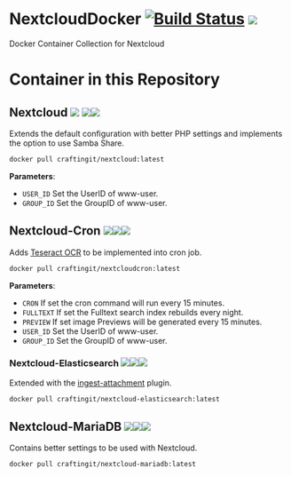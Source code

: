 # NextcloudDocker [![Build Status](https://travis-ci.com/CraftingITde/NextcloudDocker.svg?branch=master)](https://travis-ci.com/CraftingITde/NextcloudDocker) ![](https://badgen.net/github/release/craftingitde/NextcloudDocker/stable)


Docker Container Collection for Nextcloud

# Container in this Repository
## Nextcloud [![](https://badgen.net/badge/docker/Docker?icon&label=View%20on)](https://hub.docker.com/r/craftingit/nextcloud) ![](https://badgen.net/docker/pulls/craftingit/nextcloud?icon=docker&label=pulls)![](https://badgen.net/docker/stars/craftingit/nextcloud?icon=docker&label=stars)
Extends the default configuration with better PHP settings and implements the option to use Samba Share.

```sh
docker pull craftingit/nextcloud:latest
```

__Parameters__:
- `USER_ID` Set the UserID of www-user.
- `GROUP_ID` Set the GroupID of www-user.

## Nextcloud-Cron [![](https://badgen.net/badge/docker/Docker?icon&label=View%20on)](https://hub.docker.com/r/craftingit/nextcloud-cron)![](https://badgen.net/docker/pulls/craftingit/nextcloud-cron?icon=docker&label=pulls)![](https://badgen.net/docker/stars/craftingit/nextcloud-cron?icon=docker&label=stars)
Adds [Teseract OCR](https://github.com/tesseract-ocr/tesseract) to be implemented into cron job.

```sh
docker pull craftingit/nextcloudcron:latest
```

__Parameters__:
- `CRON` If set the cron command will run every 15 minutes. 
- `FULLTEXT` If set the Fulltext search index rebuilds every night. 
- `PREVIEW` If set image Previews will be generated every 15 minutes. 
- `USER_ID` Set the UserID of www-user.
- `GROUP_ID` Set the GroupID of www-user.


### Nextcloud-Elasticsearch [![](https://badgen.net/badge/docker/Docker?icon&label=View%20on)](https://hub.docker.com/r/craftingit/nextcloud-elasticsearch)![](https://badgen.net/docker/pulls/craftingit/nextcloud-elasticsearch?icon=docker&label=pulls)![](https://badgen.net/docker/stars/craftingit/nextcloud-elasticsearch?icon=docker&label=stars)
Extended with the [ingest-attachment](https://www.elastic.co/guide/en/elasticsearch/plugins/current/ingest-attachment.html) plugin.

```sh
docker pull craftingit/nextcloud-elasticsearch:latest
```

## Nextcloud-MariaDB [![](https://badgen.net/badge/docker/Docker?icon&label=View%20on)](https://hub.docker.com/r/craftingit/nextcloud-mariadb)![](https://badgen.net/docker/pulls/craftingit/nextcloud-mariadb?icon=docker&label=pulls)![](https://badgen.net/docker/stars/craftingit/nextcloud-mariadb?icon=docker&label=stars)
Contains better settings to be used with Nextcloud.

```sh
docker pull craftingit/nextcloud-mariadb:latest
```
